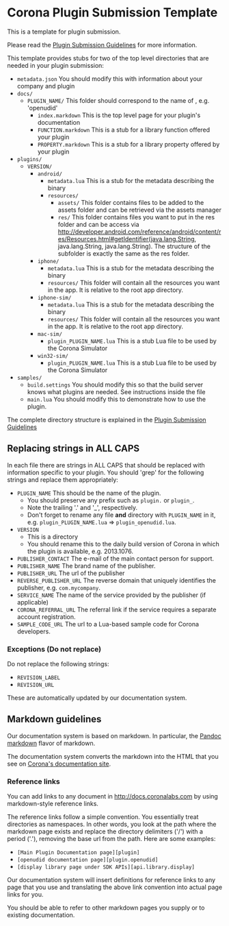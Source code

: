 # Corona Plugin Submission Template

This is a template for plugin submission.

Please read the [Plugin Submission Guidelines](http://docs.coronalabs.com/daily/native/plugin/submission.html) for more information.

This template provides stubs for two of the top level directories that are needed in your plugin submission:

* `metadata.json` You should modify this with information about your company and plugin
* `docs/` 
    + `PLUGIN_NAME/` This folder should correspond to the name of , e.g. 'openudid'
        - `index.markdown` This is the top level page for your plugin's documentation
        - `FUNCTION.markdown` This is a stub for a library function offered your plugin
        - `PROPERTY.markdown` This is a stub for a library property offered by your plugin
* `plugins/`
    + `VERSION/`
        - `android/`
            - `metadata.lua` This is a stub for the metadata describing the binary
            - `resources/`
                - `assets/` This folder contains files to be added to the assets folder and can be retrieved via the assets manager
                - `res/` This folder contains files you want to put in the res folder and can be access via http://developer.android.com/reference/android/content/res/Resources.html#getIdentifier(java.lang.String, java.lang.String, java.lang.String).  The structure of the subfolder is exactly the same as the res folder.
        - `iphone/`
            - `metadata.lua` This is a stub for the metadata describing the binary
            - `resources/` This folder will contain all the resources you want in the app.  It is relative to the root app directory.
        - `iphone-sim/`
            - `metadata.lua` This is a stub for the metadata describing the binary
            - `resources/` This folder will contain all the resources you want in the app.  It is relative to the root app directory.
        - `mac-sim/`
            - `plugin_PLUGIN_NAME.lua` This is a stub Lua file to be used by the Corona Simulator
        - `win32-sim/`
            - `plugin_PLUGIN_NAME.lua` This is a stub Lua file to be used by the Corona Simulator
* `samples/`
    + `build.settings` You should modify this so that the build server knows what plugins are needed. See instructions inside the file
    + `main.lua` You should modify this to demonstrate how to use the plugin.

The complete directory structure is explained in the [Plugin Submission Guidelines](http://docs.coronalabs.com/daily/native/plugin/submission.html)

## Replacing strings in ALL CAPS

In each file there are strings in ALL CAPS that should be replaced with information specific to your plugin. You should 'grep' for the following strings and replace them appropriately:

* `PLUGIN_NAME` This should be the name of the plugin. 
    + You should preserve any prefix such as `plugin.` or `plugin_`. 
    + Note the trailing '.' and '_', respectively.
    + Don't forget to rename any file __and__ directory with `PLUGIN_NAME` in it, e.g. `plugin_PLUGIN_NAME.lua` => `plugin_openudid.lua`.
* `VERSION`
    + This is a directory
    + You should rename this to the daily build version of Corona in which the plugin is available, e.g. 2013.1076.
* `PUBLISHER_CONTACT` The e-mail of the main contact person for support.
* `PUBLISHER_NAME` The brand name of the publisher.
* `PUBLISHER_URL` The url of the publisher
* `REVERSE_PUBLISHER_URL` The reverse domain that uniquely identifies the publisher, e.g. `com.mycompany`.
* `SERVICE_NAME` The name of the service provided by the publisher (if applicable)
* `CORONA_REFERRAL_URL` The referral link if the service requires a separate account registration.
* `SAMPLE_CODE_URL` The url to a Lua-based sample code for Corona developers.

### Exceptions (Do not replace)

Do not replace the following strings:

* `REVISION_LABEL`
* `REVISION_URL`

These are automatically updated by our documentation system.

## Markdown guidelines

Our documentation system is based on markdown. In particular, the [Pandoc markdown](http://johnmacfarlane.net/pandoc/README.html) flavor of markdown.

The documentation system converts the markdown into the HTML that you see on [Corona's documentation site](http://docs.coronalabs.com).

### Reference links

You can add links to any document in http://docs.coronalabs.com by using markdown-style reference links.

The reference links follow a simple convention. You essentially treat directories as namespaces. In other words, you look at the path where the markdown page exists and replace the directory delimiters ('/') with a period ('.'), removing the base url from the path. Here are some examples:

* `[Main Plugin Documentation page][plugin]`
* `[openudid documentation page][plugin.openudid]`
* `[display library page under SDK APIs][api.library.display]`

Our documentation system will insert definitions for reference links to any page that you use and translating the above link convention into actual page links for you. 

You should be able to refer to other markdown pages you supply or to existing documentation.

